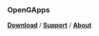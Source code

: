 ### OpenGApps
[**Download**](https://opengapps.org/#downloadsection) / [**Support**](https://opengapps.org/#supportsection) / [**About**](https://opengapps.org/#aboutsection)
